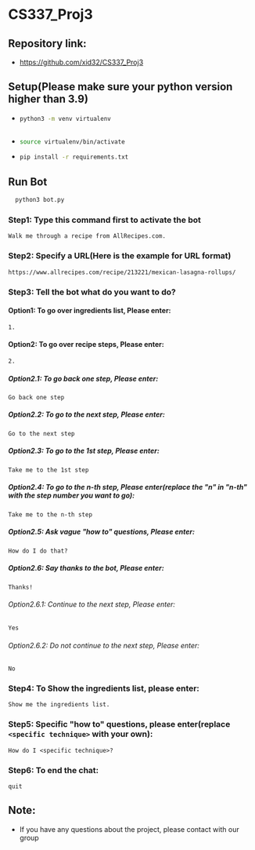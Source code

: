 # CS337_Proj3


## Repository link:
* https://github.com/xid32/CS337_Proj3

## Setup(Please make sure your python version higher than 3.9)
* ```sh
  python3 -m venv virtualenv
 
* ```sh
  source virtualenv/bin/activate
  
* ```sh
  pip install -r requirements.txt
  
## Run Bot
```sh
  python3 bot.py
```  

### Step1: Type this command first to activate the bot
`
  Walk me through a recipe from AllRecipes.com.
`
  
### Step2: Specify a URL(Here is the example for URL format)
`
  https://www.allrecipes.com/recipe/213221/mexican-lasagna-rollups/
`

### Step3: Tell the bot what do you want to do?
#### Option1: To go over ingredients list, Please enter:
`
  1.
`

#### Option2: To go over recipe steps, Please enter:
`
  2.
`
##### Option2.1: To go back one step, Please enter:
`
  Go back one step
`
##### Option2.2: To go to the next step, Please enter:
`
  Go to the next step
`

##### Option2.3: To go to the 1st step, Please enter:
`
  Take me to the 1st step
`

##### Option2.4: To go to the n-th step, Please enter(replace the "n" in "n-th" with the step number you want to go):
`
  Take me to the n-th step
`

##### Option2.5: Ask vague "how to" questions, Please enter:
`
  How do I do that?
`

##### Option2.6: Say thanks to the bot, Please enter:
`
  Thanks!
`

###### Option2.6.1: Continue to the next step, Please enter:
`
  Yes
`

###### Option2.6.2: Do not continue to the next step, Please enter:
`
  No
`

### Step4: To Show the ingredients list, please enter:
`
  Show me the ingredients list.
`

### Step5: Specific "how to" questions, please enter(replace `<specific technique>` with your own):
`
  How do I <specific technique>?
`

### Step6: To end the chat:
`
  quit
`


## Note:
* If you have any questions about the project, please contact with our group
